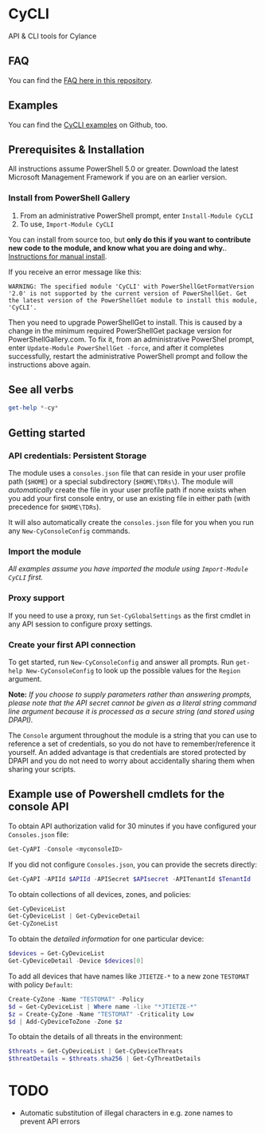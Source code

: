 # CyCLI
API &amp; CLI tools for Cylance

## FAQ

You can find the [FAQ here in this repository](FAQ.md).

## Examples

You can find the [CyCLI examples](https://github.com/jan-tee/cycli-examples) on Github, too.

## Prerequisites & Installation

All instructions assume PowerShell 5.0 or greater. Download the latest Microsoft Management Framework if you are on an earlier version.

### Install from PowerShell Gallery

1. From an administrative PowerShell prompt, enter `Install-Module CyCLI`
1. To use, `Import-Module CyCLI`

You can install from source too, but **only do this if you want to contribute new code to the module, and know what you are doing and why.**. [Instructions for manual install](MANUAL-INSTALL-FROM-SOURCE.md).

If you receive an error message like this:

```WARNING: The specified module 'CyCLI' with PowerShellGetFormatVersion '2.0' is not supported by the current version of PowerShellGet. Get the latest version of the PowerShellGet module to install this module, 'CyCLI'.```

Then you need to upgrade PowerShellGet to install. This is caused by a change in the minimum required PowerShellGet package version for PowerShellGallery.com. To fix it, from an administrative PowerShel prompt, enter `Update-Module PowerShellGet -force`, and after it completes successfully, restart the administrative PowerShell prompt and follow the instructions above again.

## See all verbs

```powershell
get-help *-cy*
```

## Getting started

### API credentials: Persistent Storage

The module uses a `consoles.json` file that can reside in your user profile path (`$HOME`) or a special subdirectory (`$HOME\TDRs\`). The module will *automatically* create the file in your user profile path if none exists when you add your first console entry, or use an existing file in either path (with precedence for `$HOME\TDRs`). 

It will also automatically create the `consoles.json` file for you when you run any ```New-CyConsoleConfig``` commands.

### Import the module

*All examples assume you have imported the module using `Import-Module CyCLI` first.*

### Proxy support

If you need to use a proxy, run ```Set-CyGlobalSettings``` as the first cmdlet in any API session to configure proxy settings.

### Create your first API connection

To get started, run ```New-CyConsoleConfig``` and answer all prompts. Run ```get-help New-CyConsoleConfig``` to look up the possible values for the `Region` argument.

**Note:** *If you choose to supply parameters rather than answering prompts, please note that the API secret cannot be given as a literal string command line argument because it is processed as a secure string (and stored using DPAPI).*

The `Console` argument throughout the module is a string that you can use to reference a set of credentials, so you do not have to remember/reference it yourself. An added advantage is that credentials are stored protected by DPAPI and you do not need to worry about accidentally sharing them when sharing your scripts.

## Example use of Powershell cmdlets for the console API

To obtain API authorization valid for 30 minutes if you have configured your `Consoles.json` file:

```powershell
Get-CyAPI -Console <myconsoleID>
```

If you did not configure `Consoles.json`, you can provide the secrets directly:

```powershell
Get-CyAPI -APIId $APIId -APISecret $APIsecret -APITenantId $TenantId
```

To obtain collections of all devices, zones, and policies:

```powershell
Get-CyDeviceList
Get-CyDeviceList | Get-CyDeviceDetail
Get-CyZoneList
```

To obtain the *detailed information* for one particular device:

```powershell
$devices = Get-CyDeviceList
Get-CyDeviceDetail -Device $devices[0]
```

To add all devices that have names like `JTIETZE-*` to a new zone `TESTOMAT` with policy `Default`:

```powershell
Create-CyZone -Name "TESTOMAT" -Policy 
$d = Get-CyDeviceList | Where name -like "*JTIETZE-*"
$z = Create-CyZone -Name "TESTOMAT" -Criticality Low
$d | Add-CyDeviceToZone -Zone $z
```

To obtain the details of all threats in the environment:
```powershell
$threats = Get-CyDeviceList | Get-CyDeviceThreats
$threatDetails = $threats.sha256 | Get-CyThreatDetails
```

# TODO
 - Automatic substitution of illegal characters in e.g. zone names to prevent API errors
